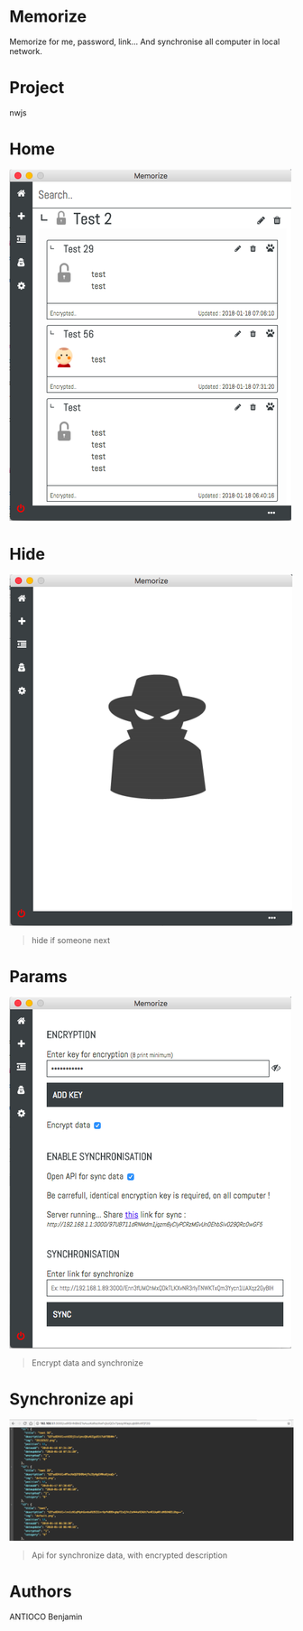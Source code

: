 # Memorize
Memorize for me, password, link... And synchronise all computer in local network.


# Project
nwjs

# Home
![](/github/home.png)

# Hide
![](/github/hidden.png)
> hide if someone next

# Params
![](/github/params.png)
> Encrypt data and synchronize

# Synchronize api
![](/github/api.png)
> Api for synchronize data, with encrypted description

# Authors
ANTIOCO Benjamin
